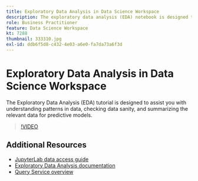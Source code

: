 ```yaml
---
title: Exploratory Data Analysis in Data Science Workspace
description: The exploratory data analysis (EDA) notebook is designed to assist you with discovering patterns in data, checking data sanity, and summarizing the relevant data for predictive models.
role: Business Practitioner
feature: Data Science Workspace
kt: 7288
thumbnail: 333310.jpg
exl-id: ddb6f5d8-c432-4e03-a6e0-fa7da73a6f3d
---
```

# Exploratory Data Analysis in Data Science Workspace

The Exploratory Data Analysis (EDA) tutorial is designed to assist you with understanding patterns in data, checking data sanity, and summarizing the relevant data for predictive models.

>[!VIDEO](https://video.tv.adobe.com/v/333310)

## Additional Resources

* [JupyterLab data access guide](https://www.adobe.com/go/jupyterlab-notebook-data-access-en)
* [Exploratory Data Analysis documentation](https://experienceleague.adobe.com/docs/experience-platform/data-science-workspace/jupyterlab/eda-notebook.html?lang=en)
* [Query Service overview](http://www.adobe.com/go/query-service-home-en)
